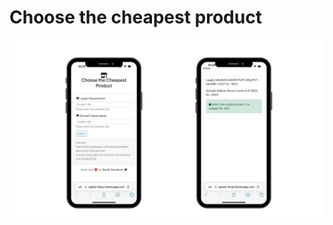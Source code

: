 # Choose the cheapest product

![cheapest_product](https://github.com/kalharatennakoon/find-the-cheapest-product/blob/main/images/app_image.jpg?raw=true)

